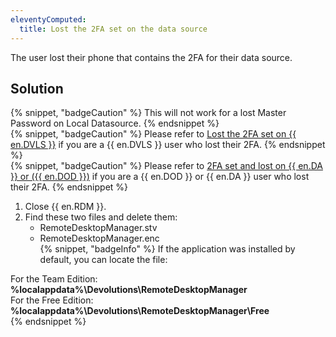 ```yaml
---
eleventyComputed:
  title: Lost the 2FA set on the data source
---
```

The user lost their phone that contains the 2FA for their data source.
## Solution  
{% snippet, "badgeCaution" %}
This will not work for a lost Master Password on Local Datasource.
{% endsnippet %}  
{% snippet, "badgeCaution" %}
Please refer to [Lost the 2FA set on {{ en.DVLS }}](/kb/remote-desktop-manager/troubleshooting-articles/2fa-server-lost/) if you are a {{ en.DVLS }} user who lost their 2FA.
{% endsnippet %}  
{% snippet, "badgeCaution" %}
Please refer to [2FA set and lost on {{ en.DA }} or ({{ en.DOD }})](/kb/remote-desktop-manager/troubleshooting-articles/2fa-lost-devolutions-account-dod/) if you are a {{ en.DOD }} or {{ en.DA }} user who lost their 2FA.
{% endsnippet %}  

1. Close {{ en.RDM }}.
1. Find these two files and delete them:
    * RemoteDesktopManager.stv
    * RemoteDesktopManager.enc  
{% snippet, "badgeInfo" %}
If the application was installed by default, you can locate the file:

For the Team Edition: **%localappdata%\Devolutions\RemoteDesktopManager**  
For the Free Edition: **%localappdata%\Devolutions\RemoteDesktopManager\Free**  
{% endsnippet %}
